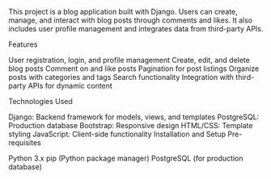 This project is a blog application built with Django. Users can create, manage, and interact with blog posts through comments and likes. It also includes user profile management and integrates data from third-party APIs.

Features


User registration, login, and profile management
Create, edit, and delete blog posts
Comment on and like posts
Pagination for post listings
Organize posts with categories and tags
Search functionality
Integration with third-party APIs for dynamic content


Technologies Used


Django: Backend framework for models, views, and templates
PostgreSQL: Production database
Bootstrap: Responsive design
HTML/CSS: Template styling
JavaScript: Client-side functionality
Installation and Setup
Pre-requisites

Python 3.x
pip (Python package manager)
PostgreSQL (for production database)



